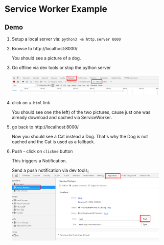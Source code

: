 # Service Worker Example

## Demo

1. Setup a local server via: `python3 -m http.server 8000`

2. Browse to http://localhost:8000/

    You should see a picture of a dog. 

3. Go offline via dev tools or stop the python server

    ![](intro/offline.png)

4. click on `a.html` link
    
    You should see one (the left) of the two pictures, cause just one was already download and cached via ServiceWorker.

5. go back to http://localhost:8000/

    Now you should see a Cat instead a Dog. That's why the Dog is not cached and the Cat is used as a fallback. 

6. Push - click on `clickme` button

    This triggers a Notification.
    
    Send a push notification via dev tools;
    ![](intro/push.png)
